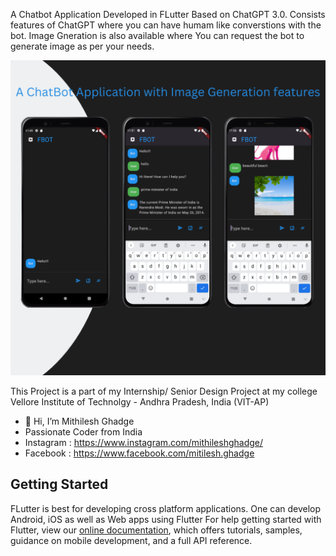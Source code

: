 A Chatbot Application Developed in FLutter Based on ChatGPT 3.0.
Consists features of ChatGPT where you can have humam like converstions with the bot.
Image Gneration is also available where You can request the bot to generate image as per your needs.


![Image alt text](https://github.com/cherryensign/FBOT/blob/c31ffdfcc3678f8b50539eaddfeb4505915f5ed1/screenshots/Chat%20Bot.png?raw=true)


This Project is a part of my Internship/ Senior Design Project at my college Vellore Institute of Technolgy - Andhra Pradesh, India (VIT-AP)


- 👋 Hi, I’m Mithilesh Ghadge
- Passionate Coder from India
- Instagram : https://www.instagram.com/mithileshghadge/
- Facebook : https://www.facebook.com/mitilesh.ghadge

## Getting Started
FLutter is best for developing cross platform applications. One can develop Android, iOS as well as Web apps using Flutter 
For help getting started with Flutter, view our
[online documentation](https://flutter.dev/docs), which offers tutorials,
samples, guidance on mobile development, and a full API reference.

